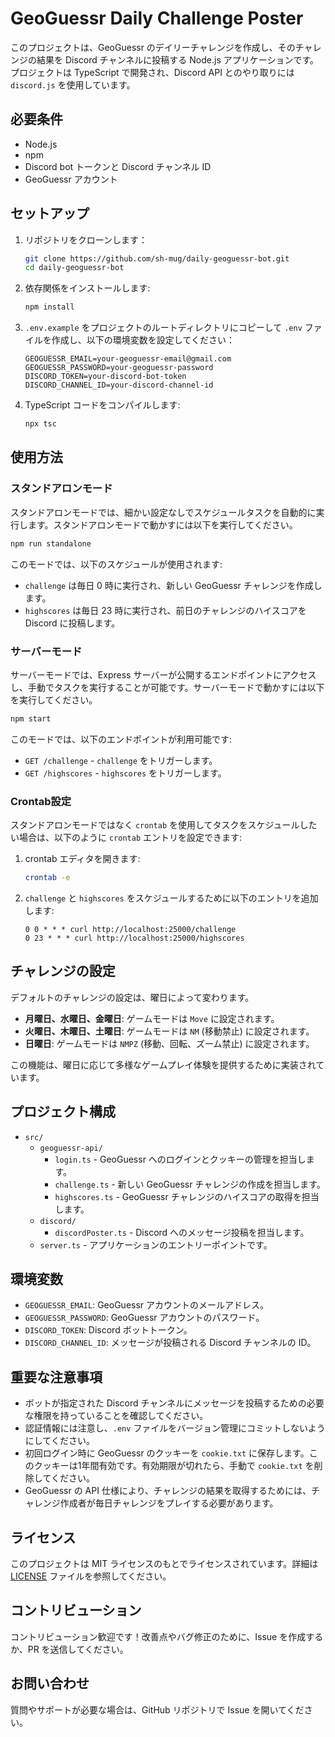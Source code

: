 # GeoGuessr Daily Challenge Poster

このプロジェクトは、GeoGuessr のデイリーチャレンジを作成し、そのチャレンジの結果を Discord チャンネルに投稿する Node.js アプリケーションです。プロジェクトは TypeScript で開発され、Discord API とのやり取りには `discord.js` を使用しています。

## 必要条件

- Node.js
- npm
- Discord bot トークンと Discord チャンネル ID
- GeoGuessr アカウント

## セットアップ

1. リポジトリをクローンします：
    ```bash
    git clone https://github.com/sh-mug/daily-geoguessr-bot.git
    cd daily-geoguessr-bot
    ```

2. 依存関係をインストールします:
    ```bash
    npm install
    ```

3. `.env.example` をプロジェクトのルートディレクトリにコピーして `.env` ファイルを作成し、以下の環境変数を設定してください：
    ```plaintext
    GEOGUESSR_EMAIL=your-geoguessr-email@gmail.com
    GEOGUESSR_PASSWORD=your-geoguessr-password
    DISCORD_TOKEN=your-discord-bot-token
    DISCORD_CHANNEL_ID=your-discord-channel-id
    ```

4. TypeScript コードをコンパイルします:
    ```bash
    npx tsc
    ```

## 使用方法

### スタンドアロンモード

スタンドアロンモードでは、細かい設定なしでスケジュールタスクを自動的に実行します。スタンドアロンモードで動かすには以下を実行してください。

```bash
npm run standalone
```

このモードでは、以下のスケジュールが使用されます:
- `challenge` は毎日 0 時に実行され、新しい GeoGuessr チャレンジを作成します。
- `highscores` は毎日 23 時に実行され、前日のチャレンジのハイスコアを Discord に投稿します。

### サーバーモード

サーバーモードでは、Express サーバーが公開するエンドポイントにアクセスし、手動でタスクを実行することが可能です。サーバーモードで動かすには以下を実行してください。

```bash
npm start
```

このモードでは、以下のエンドポイントが利用可能です:
- `GET /challenge` - `challenge` をトリガーします。
- `GET /highscores` - `highscores` をトリガーします。

### Crontab設定

スタンドアロンモードではなく `crontab` を使用してタスクをスケジュールしたい場合は、以下のように `crontab` エントリを設定できます:

1. crontab エディタを開きます:

    ```bash
    crontab -e
    ```

2. `challenge` と `highscores` をスケジュールするために以下のエントリを追加します:

    ```crontab
    0 0 * * * curl http://localhost:25000/challenge
    0 23 * * * curl http://localhost:25000/highscores
    ```

## チャレンジの設定

デフォルトのチャレンジの設定は、曜日によって変わります。

- **月曜日、水曜日、金曜日**: ゲームモードは `Move` に設定されます。
- **火曜日、木曜日、土曜日**: ゲームモードは `NM` (移動禁止) に設定されます。
- **日曜日**: ゲームモードは `NMPZ` (移動、回転、ズーム禁止) に設定されます。

この機能は、曜日に応じて多様なゲームプレイ体験を提供するために実装されています。

## プロジェクト構成

- `src/`
  - `geoguessr-api/`
    - `login.ts` - GeoGuessr へのログインとクッキーの管理を担当します。
    - `challenge.ts` - 新しい GeoGuessr チャレンジの作成を担当します。
    - `highscores.ts` - GeoGuessr チャレンジのハイスコアの取得を担当します。
  - `discord/`
    - `discordPoster.ts` - Discord へのメッセージ投稿を担当します。
  - `server.ts` - アプリケーションのエントリーポイントです。

## 環境変数

- `GEOGUESSR_EMAIL`: GeoGuessr アカウントのメールアドレス。
- `GEOGUESSR_PASSWORD`: GeoGuessr アカウントのパスワード。
- `DISCORD_TOKEN`: Discord ボットトークン。
- `DISCORD_CHANNEL_ID`: メッセージが投稿される Discord チャンネルの ID。

## 重要な注意事項

- ボットが指定された Discord チャンネルにメッセージを投稿するための必要な権限を持っていることを確認してください。
- 認証情報には注意し、`.env` ファイルをバージョン管理にコミットしないようにしてください。
- 初回ログイン時に GeoGuessr のクッキーを `cookie.txt` に保存します。このクッキーは1年間有効です。有効期限が切れたら、手動で `cookie.txt` を削除してください。
- GeoGuessr の API 仕様により、チャレンジの結果を取得するためには、チャレンジ作成者が毎日チャレンジをプレイする必要があります。

## ライセンス

このプロジェクトは MIT ライセンスのもとでライセンスされています。詳細は [LICENSE](LICENSE) ファイルを参照してください。

## コントリビューション

コントリビューション歓迎です！改善点やバグ修正のために、Issue を作成するか、PR を送信してください。

## お問い合わせ

質問やサポートが必要な場合は、GitHub リポジトリで Issue を開いてください。
